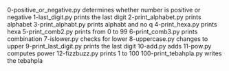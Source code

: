 0-positive_or_negative.py determines whether number is positive or negative
1-last_digit.py prints the last digit
2-print_alphabet.py prints alphabet
3-print_alphabt.py prints alphabt and no q
4-print_hexa.py prints hexa
5-print_comb2.py prints from 0 to 99
6-print_comb3.py prints combination
7-islower.py checks for lower
8-uppercase.py changes to upper
9-print_last_digit.py prints the last digit
10-add.py adds
11-pow.py computes power
12-fizzbuzz.py prints 1 to 100
100-print_tebahpla.py writes the tebahpla
